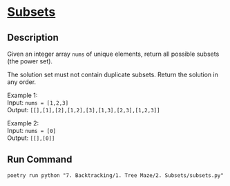 # [Subsets](https://leetcode.com/problems/subsets/)

## Description
Given an integer array `nums` of unique elements, return all possible 
subsets
 (the power set).

The solution set must not contain duplicate subsets. Return the solution in any order.

Example 1:\
Input: `nums = [1,2,3]`\
Output: `[[],[1],[2],[1,2],[3],[1,3],[2,3],[1,2,3]]`

Example 2:\
Input: `nums = [0]`\
Output: `[[],[0]]`

## Run Command
`poetry run python "7. Backtracking/1. Tree Maze/2. Subsets/subsets.py"`